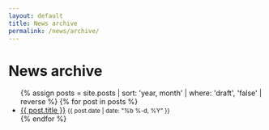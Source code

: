 ```yaml
---
layout: default
title: News archive
permalink: /news/archive/
---
```


# News archive

<ul class="list-unstyled">
    {% assign posts = site.posts | sort: 'year, month' | where: 'draft', 'false' | reverse %}
    {% for post in posts %}
    <li>
        <a href="{{ post.url | prepend: site.baseurl }}">{{ post.title }}</a>
        <small class="text-muted">{{ post.date | date: "%b %-d, %Y" }}</small>
    </li>
    {% endfor %}
</ul>
